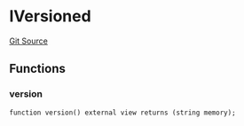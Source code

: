 # IVersioned
[Git Source](https://github.com/larrythecucumber321/protocol/blob/aabf2c9d4120808940fb3be9193cb66ea71ac351/contracts/interfaces/IVersioned.sol)


## Functions
### version


```solidity
function version() external view returns (string memory);
```

